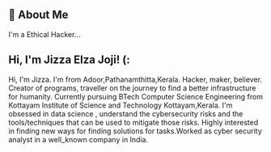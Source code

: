 
## 🚀 About Me
I'm a Ethical Hacker...


## Hi, I'm Jizza Elza Joji! (:



Hi, I'm Jizza. I'm from Adoor,Pathanamthitta,Kerala.
Hacker, maker, believer. Creator of programs, traveller on the journey to find a better infrastructure for humanity. 
Currently pursuing BTech Computer Science Engineering from Kottayam Institute of Science and Technology Kottayam,Kerala.
I'm obsessed in data science , understand the cybersecurity risks and the tools/techniques that can be used to mitigate those risks.
Highly interested in finding new ways for finding solutions for tasks.Worked as cyber security analyst in a well_known company in India.

